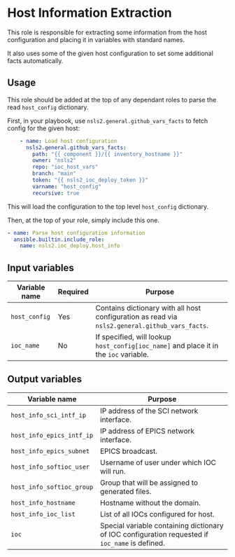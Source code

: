 # Host Information Extraction

This role is responsible for extracting some information from the host configuration and placing it in variables with standard names.

It also uses some of the given host configuration to set some additional facts automatically.

## Usage

This role should be added at the top of any dependant roles to parse the read `host_config` dictionary.

First, in your playbook, use `nsls2.general.github_vars_facts` to fetch config for the given host:

```Yaml
    - name: Load host configuration
      nsls2.general.github_vars_facts:
        path: "{{ component }}/{{ inventory_hostname }}"
        owner: "nsls2"
        repo: "ioc_host_vars"
        branch: "main"
        token: "{{ nsls2_ioc_deploy_token }}"
        varname: "host_config"
        recursive: true
```

This will load the configuration to the top level `host_config` dictionary.

Then, at the top of your role, simply include this one.

```Yaml
- name: Parse host configuration information
  ansible.builtin.include_role:
    name: nsls2.ioc_deploy.host_info
```

## Input variables

Variable name | Required | Purpose
--------------|-----------|----------
`host_config` | Yes | Contains dictionary with all host configuration as read via `nsls2.general.github_vars_facts`.
`ioc_name` | No | If specified, will lookup `host_config[ioc_name]` and place it in the `ioc` variable.

## Output variables

Variable name | Purpose
------------|--------------
`host_info_sci_intf_ip` | IP address of the SCI network interface.
`host_info_epics_intf_ip` | IP address of EPICS network interface.
`host_info_epics_subnet` | EPICS broadcast.
`host_info_softioc_user` | Username of user under which IOC will run.
`host_info_softioc_group` | Group that will be assigned to generated files.
`host_info_hostname` | Hostname without the domain.
`host_info_ioc_list` | List of all IOCs configured for host.
`ioc` | Special variable containing dictionary of IOC configuration requested if `ioc_name` is defined.
